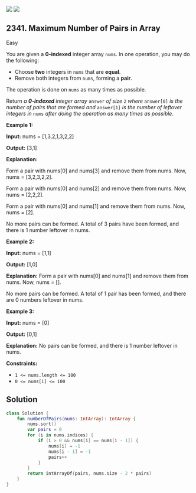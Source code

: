 [![](https://img.shields.io/github/stars/javadev/LeetCode-in-Kotlin?label=Stars&style=flat-square)](https://github.com/javadev/LeetCode-in-Kotlin)
[![](https://img.shields.io/github/forks/javadev/LeetCode-in-Kotlin?label=Fork%20me%20on%20GitHub%20&style=flat-square)](https://github.com/javadev/LeetCode-in-Kotlin/fork)

## 2341\. Maximum Number of Pairs in Array

Easy

You are given a **0-indexed** integer array `nums`. In one operation, you may do the following:

*   Choose **two** integers in `nums` that are **equal**.
*   Remove both integers from `nums`, forming a **pair**.

The operation is done on `nums` as many times as possible.

Return _a **0-indexed** integer array_ `answer` _of size_ `2` _where_ `answer[0]` _is the number of pairs that are formed and_ `answer[1]` _is the number of leftover integers in_ `nums` _after doing the operation as many times as possible_.

**Example 1:**

**Input:** nums = [1,3,2,1,3,2,2]

**Output:** [3,1]

**Explanation:**

Form a pair with nums[0] and nums[3] and remove them from nums. Now, nums = [3,2,3,2,2].

Form a pair with nums[0] and nums[2] and remove them from nums. Now, nums = [2,2,2].

Form a pair with nums[0] and nums[1] and remove them from nums. Now, nums = [2].

No more pairs can be formed. A total of 3 pairs have been formed, and there is 1 number leftover in nums.

**Example 2:**

**Input:** nums = [1,1]

**Output:** [1,0]

**Explanation:** Form a pair with nums[0] and nums[1] and remove them from nums. Now, nums = [].

No more pairs can be formed. A total of 1 pair has been formed, and there are 0 numbers leftover in nums.

**Example 3:**

**Input:** nums = [0]

**Output:** [0,1]

**Explanation:** No pairs can be formed, and there is 1 number leftover in nums. 

**Constraints:**

*   `1 <= nums.length <= 100`
*   `0 <= nums[i] <= 100`

## Solution

```kotlin
class Solution {
    fun numberOfPairs(nums: IntArray): IntArray {
        nums.sort()
        var pairs = 0
        for (i in nums.indices) {
            if (i > 0 && nums[i] == nums[i - 1]) {
                nums[i] = -1
                nums[i - 1] = -1
                pairs++
            }
        }
        return intArrayOf(pairs, nums.size - 2 * pairs)
    }
}
```